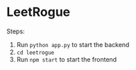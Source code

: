 # LeetRogue
Steps:
1. Run `python app.py` to start the backend
2. `cd leetrogue`
3. Run `npm start` to start the frontend
